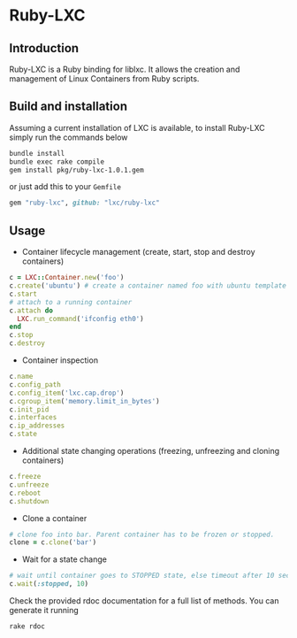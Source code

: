 # Ruby-LXC

## Introduction

Ruby-LXC is a Ruby binding for liblxc. It allows the creation and management
of Linux Containers from Ruby scripts.

## Build and installation

Assuming a current installation of LXC is available, to install Ruby-LXC
simply run the commands below

```sh
bundle install
bundle exec rake compile
gem install pkg/ruby-lxc-1.0.1.gem
```
or just add this to your ```Gemfile```
```ruby
gem "ruby-lxc", github: "lxc/ruby-lxc"
```

## Usage

- Container lifecycle management (create, start, stop and destroy containers)
```ruby
c = LXC::Container.new('foo')
c.create('ubuntu') # create a container named foo with ubuntu template
c.start
# attach to a running container
c.attach do
  LXC.run_command('ifconfig eth0')
end
c.stop
c.destroy
```

- Container inspection
```ruby
c.name
c.config_path
c.config_item('lxc.cap.drop')
c.cgroup_item('memory.limit_in_bytes')
c.init_pid
c.interfaces
c.ip_addresses
c.state
```

- Additional state changing operations (freezing, unfreezing and cloning
containers)
```ruby
c.freeze
c.unfreeze
c.reboot
c.shutdown
```

- Clone a container
```ruby
# clone foo into bar. Parent container has to be frozen or stopped.
clone = c.clone('bar')
```

- Wait for a state change
```ruby
# wait until container goes to STOPPED state, else timeout after 10 seconds
c.wait(:stopped, 10)
```

Check the provided rdoc documentation for a full list of methods. You can
generate it running
```sh
rake rdoc
```
